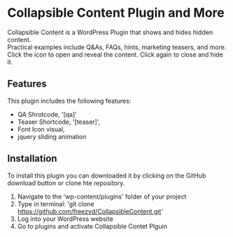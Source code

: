 # Collapsible Content Plugin and More

Collapsible Content is a WordPress Plugin that shows and hides hidden content.  
Practical examples include Q&As, FAQs, hints, marketing teasers, and more.  Click the icon to open and reveal the content. Click again to close and hide it.

## Features

This plugin includes the following features:

- QA Shrotcode, '[qa]'
- Teaser Shortcode, '[teaser]',
- Font Icon visual, 
- jquery sliding animation

## Installation

To install this plugin you can downloaded it by clicking on the GitHub download button or clone hte repository.

1. Navigate to the 'wp-content/plugins' folder of your project
2. Type in terminal: 'git clone https://github.com/freezvd/CollapsibleContent.git'
3. Log into your WordPress website 
4. Go to plugins and activate Collapsible Contet Plguin

